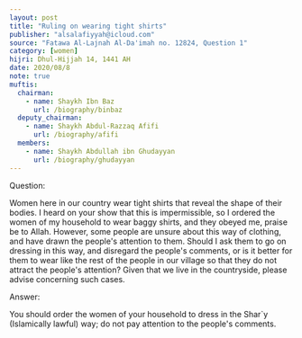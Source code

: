 ```yaml
---
layout: post
title: "Ruling on wearing tight shirts"
publisher: "alsalafiyyah@icloud.com"
source: "Fatawa Al-Lajnah Al-Da'imah no. 12824, Question 1"
category: [women]
hijri: Dhul-Hijjah 14, 1441 AH
date: 2020/08/8
note: true
muftis:
  chairman: 
    - name: Shaykh Ibn Baz
      url: /biography/binbaz
  deputy_chairman:
    - name: Shaykh Abdul-Razzaq Afifi
      url: /biography/afifi
  members: 
    - name: Shaykh Abdullah ibn Ghudayyan
      url: /biography/ghudayyan
---
```


Question: 

Women here in our country wear tight shirts that reveal the shape of their bodies. I heard on your show that this is impermissible, so I ordered the women of my household to wear baggy shirts, and they obeyed me, praise be to Allah. However, some people are unsure about this way of clothing, and have drawn the people's attention to them. Should I ask them to go on dressing in this way, and disregard the people's comments, or is it better for them to wear like the rest of the people in our village so that they do not attract the people's attention? Given that we live in the countryside, please advise concerning such cases.

Answer: 

You should order the women of your household to dress in the Shar`y (Islamically lawful) way; do not pay attention to the people's comments. 
